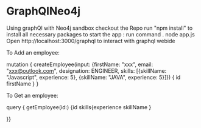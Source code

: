 # GraphQlNeo4j
Using graphQl with Neo4j sandbox 
checkout the Repo
run "npm install" to install all necessary packages
to start the app : run command . node app.js
Open http://localhost:3000/graphql to interact with graphql webide 

To Add an employee:

mutation {
  createEmployee(input: {firstName: "xxx", email: "xxx@outlook.com", designation: ENGINEER, skills: [{skillName: "Javascript", experience: 5}, {skillName: "JAVA", experience: 5}]}) {
    id
    firstName
  }
}


To Get an employee:

query {
  getEmployee(id:<ID from create>)
  {id 
  skills{experience skillName }
  
  }}
